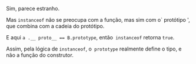 Sim, parece estranho.

Mas `instanceof` não se preocupa com a função, mas sim com o` protótipo ', que combina com a cadeia do protótipo.

E aqui `a .__ proto__ == B.prototype`, então` instanceof` retorna `true`.

Assim, pela lógica de `instanceof`, o` prototype` realmente define o tipo, e não a função do construtor.
